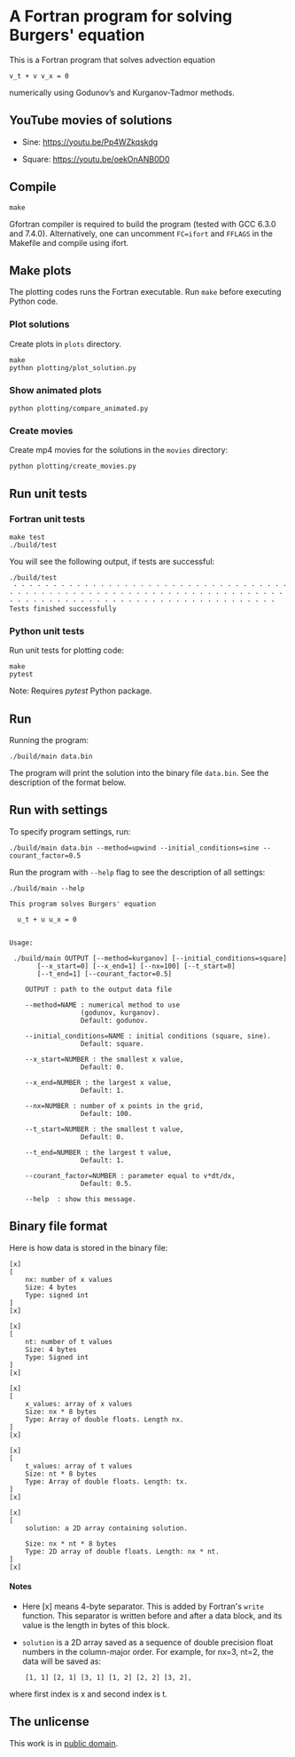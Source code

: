 # A Fortran program for solving Burgers' equation

This is a Fortran program that solves advection equation

```
v_t + v v_x = 0
```

numerically using Godunov’s and Kurganov-Tadmor methods.


## YouTube movies of solutions

  * Sine: https://youtu.be/Pp4WZkqskdg

  * Square: https://youtu.be/oekOnANB0D0


## Compile

```
make
```

Gfortran compiler is required to build the program (tested with GCC 6.3.0 and 7.4.0). Alternatively, one can uncomment `FC=ifort` and `FFLAGS` in the Makefile and compile using ifort.


## Make plots


The plotting codes runs the Fortran executable. Run `make` before executing Python code.


### Plot solutions

Create plots in `plots` directory.

```
make
python plotting/plot_solution.py
```


### Show animated plots

```
python plotting/compare_animated.py
```


### Create movies

Create mp4 movies for the solutions in the `movies` directory:

```
python plotting/create_movies.py
```


## Run unit tests

### Fortran unit tests

```
make test
./build/test
```

You will see the following output, if tests are successful:

```
./build/test
 · · · · · · · · · · · · · · · · · · · · · · · · · · · · · · · · · · · · · · · · · · · · · · · · · · · · · · · · · · · · · · · · · · · · · · · · · · · · · · · · · · · · · · · · · · · · · · · · · · · · · · · ·
Tests finished successfully
```


### Python unit tests

Run unit tests for plotting code:

```
make
pytest
```

Note: Requires *pytest* Python package.


## Run

Running the program:

```
./build/main data.bin
```

The program will print the solution into the binary file `data.bin`. See the description of the format below.



## Run with settings

To specify program settings, run:

```
./build/main data.bin --method=upwind --initial_conditions=sine --courant_factor=0.5
```

Run the program with `--help` flag to see the description of all settings:

```
./build/main --help

This program solves Burgers' equation

  u_t + u u_x = 0


Usage:

 ./build/main OUTPUT [--method=kurganov] [--initial_conditions=square]
       [--x_start=0] [--x_end=1] [--nx=100] [--t_start=0]
       [--t_end=1] [--courant_factor=0.5]

    OUTPUT : path to the output data file

    --method=NAME : numerical method to use
                  (godunov, kurganov).
                  Default: godunov.

    --initial_conditions=NAME : initial conditions (square, sine).
                  Default: square.

    --x_start=NUMBER : the smallest x value,
                  Default: 0.

    --x_end=NUMBER : the largest x value,
                  Default: 1.

    --nx=NUMBER : number of x points in the grid,
                  Default: 100.

    --t_start=NUMBER : the smallest t value,
                  Default: 0.

    --t_end=NUMBER : the largest t value,
                  Default: 1.

    --courant_factor=NUMBER : parameter equal to v*dt/dx,
                  Default: 0.5.

    --help  : show this message.

```


## Binary file format

Here is how data is stored in the binary file:

```
[x]
[
    nx: number of x values
    Size: 4 bytes
    Type: signed int
]
[x]

[x]
[
    nt: number of t values
    Size: 4 bytes
    Type: Signed int
]
[x]

[x]
[
    x_values: array of x values
    Size: nx * 8 bytes
    Type: Array of double floats. Length nx.
]
[x]

[x]
[
    t_values: array of t values
    Size: nt * 8 bytes
    Type: Array of double floats. Length: tx.
]
[x]

[x]
[
    solution: a 2D array containing solution.

    Size: nx * nt * 8 bytes
    Type: 2D array of double floats. Length: nx * nt.
]
[x]
```


#### Notes

* Here [x] means 4-byte separator. This is added by Fortran's `write`
function. This separator is written before and after a data block,
and its value is the length in bytes of this block.

* `solution` is a 2D array saved as a sequence of double precision
float numbers in the column-major order. For example, for nx=3, nt=2,
the data will be saved as:

```
    [1, 1] [2, 1] [3, 1] [1, 2] [2, 2] [3, 2],
```

where first index is x and second index is t.



## The unlicense

This work is in [public domain](LICENSE).
